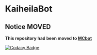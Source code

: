 # KaiheilaBot
## Notice MOVED
**This repository had been moved to [MCbot](https://github.com/hank9999/MCBot)**

[![Codacy Badge](https://api.codacy.com/project/badge/Grade/ab24d48efc8345a98e91a0d843905173)](https://app.codacy.com/gh/hank9999/KaiheilaBot?utm_source=github.com&utm_medium=referral&utm_content=hank9999/KaiheilaBot&utm_campaign=Badge_Grade_Settings)
